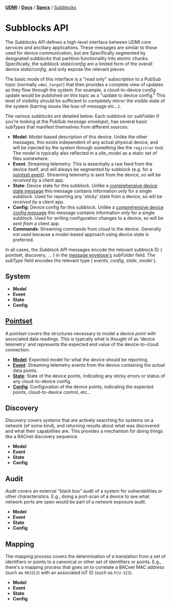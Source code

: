 [**UDMI**](../../) / [**Docs**](../) / [**Specs**](./) / [Subblocks](#)

# Subblocks API

The _Subblocks API_ defines a high-level interface between UDMI core services and ancillary
applications. These messages are similar to those used for device communication, but are
Specifically segmented by designated _subblocks_ that partition functionality into atomic
chunks. Specifically, the subblock _state_/_config_ are a limited form of the overall
device _state_/_config_, and only expose the relevant pieces.

The basic mode of this interface is a "read only" subscription to a PubSub topic (normally
`udmi_target`) that then provides a complete view of updates as they flow through the system.
For example, a cloud-to-device _config_ update would be published on this topic as a "update
to device config." This level of visibility should be sufficient to completely mirror the
visible state of the system (barring issues like loss-of-message etc...).

The various _subblocks_ are detailed below. Each _subblock_ (or _subFolder_ if you're looking
at the PubSub _message envelope_), has several basic _subTypes_ that manifest themselves from
different sources:

* **Model**: Model-based description of this device. Unlike the other messages, this exists
  independent of any actual physical device, and will be injected by the system through something
  like the `registrar` tool. The _model_ is typically also reflected in a _site\_model_ as a
  static set of files somewhere.
* **Event**: Streaming telemetry. This is essentially a raw feed from the device itself,
  and will always be segmented by subblock (e.g. for a
  [pointset event](../../tests/schemas/events_pointset/example.json)). Streaming telemetry
  is sent from the device, so will be _received by_ a client app.
* **State**: Device state for this subblock. Unlike a
  [comprehensive device state message](../../tests/schemas/state/example.json)
  this message contains information _only_ for a single subblock. Used for reporting any 'sticky'
  state from a device, so will be _received by_ a client app.
* **Config**: Device config for this subblock. Unlike a
  [comprehensive device config message](../../tests/schemas/config/example.json)
  this message contains information _only_ for a single subblock. Used for writing configuration
  changes to a device, so will be _sent from_ a client app.
* **Commands**: Streaming commands from cloud to the device. Generally not used because a model-based
  approach using device state is preferred.

In all cases, the _Subblock API_ messages encode the relevant subblock ID { pointset, discovery, ... }
in the [message envelope's](../../tests/schemas/envelope/example.json) _subFolder_ field.
The _subType_ field encodes the relevant type { _events_, _config_, _state_, _model_ }.

## System

* **Model**
* **Event**
* **State**
* **Config**

## [Pointset](../messages/pointset.md)

A _pointset_ covers the structures necessary to model a device _point_ with associated data readings.
This is typically what is thought of as 'device telemetry' and represents the expected end value of
the device-to-cloud connection.

* [**Model**](../../tests/schemas/model_pointset/example.json): Expected model for what the device should
  be reporting.
* [**Event**](../../tests/schemas/events_pointset/example.json): Streaming telemetry events from the device
  containing the actual data points.
* [**State**](../../tests/schemas/state_pointset/example.json): State of the device points, indicating any
  sticky errors or status of any cloud-to-device config.
* [**Config**](../../tests/schemas/config_pointset/example.json): Configuration of the device points,
  indicating the expected points, cloud-to-device control, etc...

## Discovery

_Discovery_ covers systems that are actively searching for systems on a network (of some kind), and
returning results about what was discovered and what their capabilities are. This provides a mechanism
for doing things like a BACnet discovery sequence.

* **Model**
* **Event**
* **State**
* **Config**

## Audit

_Audit_ covers an external "black box" audit of a system for vulnerabilities or other characteristics.
E.g., doing a port-scan of a device to see what network ports are open would be part of a network
exposure audit.

* **Model**
* **Event**
* **State**
* **Config**

## Mapping

The _mapping_ process covers the determination of a translation from a set of identifiers or points to
a canonical or other set of identifiers or points. E.g., there's a mapping process that goes on to
correlate a BACnet MAC address (such as `9832C2`) with an associated IoT ID (such as `FCU-323`).

* **Model**
* **Event**
* **State**
* **Config**

